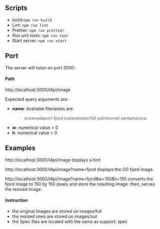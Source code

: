 ## Scripts
- build:```npm run build```
- Lint: ```npm run lint```
- Prettier: ```npm run prettier```
- Run unit tests: ```npm run test```
- Start server: ```npm run start```

## Port
The server will listen on port 3000:


#### Path
http://localhost:3000/IApi/image

Expected query arguments are:
- __name__: Available filenames are:
  > encenadaport
  > fjord
  > icelandwaterfall
  > palmtunnel
  > santamonica
- __w__: numerical value > 0
- __h__: numerical value > 0

## Examples
http://localhost:3000/IApi/image
displays a hint

http://localhost:3000/IApi/image?name=fjord
displays the OG fjord image.


http://localhost:3000/IApi/image?name=fjord&w=150&h=150
converts the fjord image to 150 by 150 pixels and store the resulting image. then, serves the resized image.

#### Instruction
- the original Images are stored on images/full
- the resized ones are stored on images/out
- the Spec files are located with the same as support: spec
